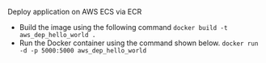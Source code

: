 Deploy application on AWS ECS via ECR
- Build the image using the following command
`docker build -t aws_dep_hello_world .`
- Run the Docker container using the command shown below.
`docker run -d -p 5000:5000 aws_dep_hello_world`
